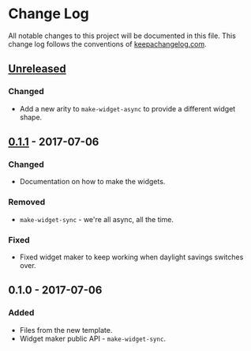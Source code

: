 # Change Log
All notable changes to this project will be documented in this file. This change log follows the conventions of [keepachangelog.com](http://keepachangelog.com/).

## [Unreleased]
### Changed
- Add a new arity to `make-widget-async` to provide a different widget shape.

## [0.1.1] - 2017-07-06
### Changed
- Documentation on how to make the widgets.

### Removed
- `make-widget-sync` - we're all async, all the time.

### Fixed
- Fixed widget maker to keep working when daylight savings switches over.

## 0.1.0 - 2017-07-06
### Added
- Files from the new template.
- Widget maker public API - `make-widget-sync`.

[Unreleased]: https://github.com/your-name/turn-on/compare/0.1.1...HEAD
[0.1.1]: https://github.com/your-name/turn-on/compare/0.1.0...0.1.1
